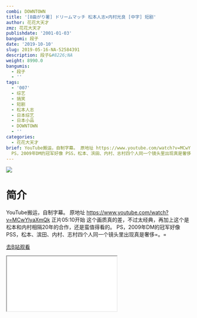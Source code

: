 ```yaml
---
combi: DOWNTOWN
title: '[8曲がり署] ドリームマッチ 松本人志×内村光良 [中字] 短剧'
author: 花花大天才
zmz: 花花大天才
publishdate: '2001-01-03'
bangumi: 段子
date: '2019-10-10'
slug: 2019-05-16-NA-52584391
description: 段子&#8226;NA
weight: 8990.0
bangumis:
  - 段子
  - ''
tags:
  - '007'
  - 综艺
  - 搞笑
  - 短剧
  - 松本人志
  - 日本综艺
  - 日本小品
  - DOWNTOWN
  - ''
categories:
  - 花花大天才
brief: YouTube搬运，自制字幕。 原地址 https://www.youtube.com/watch?v=MCwYlyaXmQk 正片05:10开始 这个画质真的差，不过太经典，再加上这个是松本和内村相隔20年的合作，还是蛮值得看的。
  PS，2009年DM的冠军好像 PSS，松本、滨田、内村、志村四个人同一个镜头里出现真是奢侈=。=
---
```

![](https://raw.githubusercontent.com/tcgriffith/owaraisite/master/static/tmpimg/c4e52a9050f89e99af406b31a4fc5c007f33d722.jpg.480.jpg)
# 简介  
YouTube搬运，自制字幕。
原地址 https://www.youtube.com/watch?v=MCwYlyaXmQk
正片05:10开始  这个画质真的差，不过太经典，再加上这个是松本和内村相隔20年的合作，还是蛮值得看的。
PS，2009年DM的冠军好像
PSS，松本、滨田、内村、志村四个人同一个镜头里出现真是奢侈=。=  

[去B站观看](https://www.bilibili.com/video/av52584391/)
<div class ="resp-container"><iframe class="testiframe" src="//player.bilibili.com/player.html?aid=52584391"", scrolling="no", allowfullscreen="true" > </iframe></div> 
